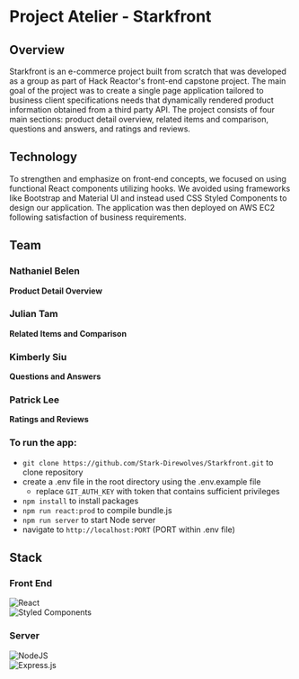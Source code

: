 # Project Atelier - Starkfront

## Overview
Starkfront is an e-commerce project built from scratch that was developed as a group as part of Hack Reactor's front-end capstone project. The main goal of the project was to create a single page application tailored to business client specifications needs that dynamically rendered product information obtained from a third party API. The project consists of four main sections: product detail overview, related items and comparison, questions and answers, and ratings and reviews.

## Technology
To strengthen and emphasize on front-end concepts, we focused on using functional React components utilizing hooks. We avoided using frameworks like Bootstrap and Material UI and instead used CSS Styled Components to design our application. The application was then deployed on AWS EC2 following satisfaction of business requirements.

## Team
### Nathaniel Belen 
**Product Detail Overview**

### Julian Tam
**Related Items and Comparison**

### Kimberly Siu
**Questions and Answers**

### Patrick Lee 
**Ratings and Reviews**


### To run the app:
- `git clone https://github.com/Stark-Direwolves/Starkfront.git` to clone repository
- create a .env file in the root directory using the .env.example file
  - replace `GIT_AUTH_KEY` with token that contains sufficient privileges
- `npm install` to install packages
- `npm run react:prod` to compile bundle.js
- `npm run server` to start Node server
- navigate to `http://localhost:PORT` (PORT within .env file)

## Stack
### Front End
![React](https://img.shields.io/badge/react-%2320232a.svg?style=for-the-badge&logo=react&logoColor=%2361DAFB)\
![Styled Components](https://img.shields.io/badge/styled--components-DB7093?style=for-the-badge&logo=styled-components&logoColor=white)

### Server
![NodeJS](https://img.shields.io/badge/node.js-6DA55F?style=for-the-badge&logo=node.js&logoColor=white)\
![Express.js](https://img.shields.io/badge/express.js-%23404d59.svg?style=for-the-badge&logo=express&logoColor=%2361DAFB)


